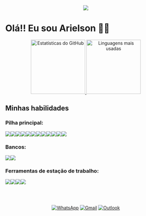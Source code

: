 <div align="center">
  <img src="https://media.licdn.com/dms/image/v2/D4D16AQFgXwGernYUsg/profile-displaybackgroundimage-shrink_350_1400/profile-displaybackgroundimage-shrink_350_1400/0/1729257074452?e=1755129600&v=beta&t=SnHfxoM9pOXW9ESTdhuSnWKj7VVQjRcA9eyZsXOkfjY"/>
</div>

# Olá!! Eu sou Arielson 🖐🏽

<div align="center">
  <a href="https://github.com/anuraghazra/github-readme-stats">
    <img height=170em src="https://github-readme-stats.vercel.app/api?username=Arielson13&theme=aura_dark&show_icons=true&locale=pt-br&rank_icon=github" alt="Estatísticas do GitHub"/>
  </a>
  <a href="https://github.com/anuraghazra/convoychat">
    <img height=170em src="https://github-readme-stats.vercel.app/api/top-langs?username=Arielson13&theme=aura_dark&layout=compact&langs_count=8&card_width=320&show_icons=true&locale=pt-br" alt="Linguagens mais usadas"/>
  </a>
</div>

## Minhas habilidades

### Pilha principal:
<div style="display: flex;">
  <img src="https://img.shields.io/badge/HTML5-E34F26.svg?style=for-the-badge&logo=HTML5&logoColor=white">
  <img src="https://img.shields.io/badge/CSS-663399.svg?style=for-the-badge&logo=CSS&logoColor=white">
  <img src="https://img.shields.io/badge/Bootstrap-7952B3.svg?style=for-the-badge&logo=Bootstrap&logoColor=white">
  <img src="https://img.shields.io/badge/Tailwind%20CSS-06B6D4.svg?style=for-the-badge&logo=Tailwind-CSS&logoColor=white">
  <img src="https://img.shields.io/badge/React-61DAFB.svg?style=for-the-badge&logo=React&logoColor=black">
  <img src="https://img.shields.io/badge/Electron-47848F.svg?style=for-the-badge&logo=Electron&logoColor=white">
  <img src="https://img.shields.io/badge/TypeScript-3178C6.svg?style=for-the-badge&logo=TypeScript&logoColor=white">
  <img src="https://img.shields.io/badge/JavaScript-F7DF1E.svg?style=for-the-badge&logo=JavaScript&logoColor=black">
  <img src="https://img.shields.io/badge/Express-000000.svg?style=for-the-badge&logo=Express&logoColor=white">
  <img src="https://img.shields.io/badge/Node.js-5FA04E.svg?style=for-the-badge&logo=nodedotjs&logoColor=white">
  <img src="https://img.shields.io/badge/Prisma-2D3748.svg?style=for-the-badge&logo=Prisma&logoColor=white">
  <img src="https://img.shields.io/badge/Git-F05032.svg?style=for-the-badge&logo=Git&logoColor=white">
</div>

### Bancos:
<div style="display: flex;">
  <img src="https://img.shields.io/badge/MongoDB-47A248.svg?style=for-the-badge&logo=MongoDB&logoColor=white"/>
  <img src="https://img.shields.io/badge/PostgreSQL-4169E1.svg?style=for-the-badge&logo=PostgreSQL&logoColor=white"/>
</div>

### Ferramentas de estação de trabalho:
<div style="display: flex;">
  <img src="https://img.shields.io/badge/Postman-FF6C37.svg?style=for-the-badge&logo=Postman&logoColor=white"/>
  <img src="https://img.shields.io/badge/Notion-000000.svg?style=for-the-badge&logo=Notion&logoColor=white"/>
  <img src="https://img.shields.io/badge/Trello-0052CC.svg?style=for-the-badge&logo=Trello&logoColor=white"/>
  <img src="https://img.shields.io/badge/Medium-000000.svg?style=for-the-badge&logo=Medium&logoColor=white"/>
</div>

<br>
<br>
<br>

<div align="center">
  
  [![WhatsApp](https://img.shields.io/badge/WhatsApp-25D366?style=for-the-badge&logo=whatsapp&logoColor=white)](https://web.whatsapp.com/)
  [![Gmail](https://img.shields.io/badge/Gmail-D14836?style=for-the-badge&logo=gmail&logoColor=white)](https://mail.google.com)
  [![Outlook](https://img.shields.io/badge/Microsoft_Outlook-0078D4?style=for-the-badge&logo=microsoft-outlook&logoColor=white)](https://outlook.live.com/)
  
</div>

